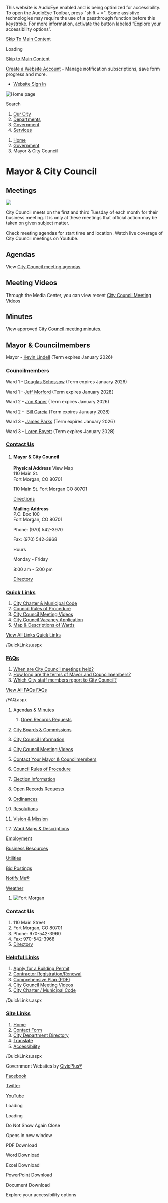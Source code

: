 This website is AudioEye enabled and is being optimized for accessibility. To open the AudioEye Toolbar, press "shift + =". Some assistive technologies may require the use of a passthrough function before this keystroke. For more information, activate the button labeled “Explore your accessibility options”.

[Skip To Main Content](https://www.cityoffortmorgan.com/index.aspx?nid=145%2F)

Loading

[Skip to Main Content](https://www.cityoffortmorgan.com/index.aspx?nid=145%2F)

[Create a Website Account](https://www.cityoffortmorgan.com/MyAccount/ProfileCreate) - Manage notification subscriptions, save form progress and more.   

- [Website Sign In](https://www.cityoffortmorgan.com/MyAccount)

![Home page](https://www.cityoffortmorgan.com/ImageRepository/Document?documentID=9590)

Search

1. [Our City](https://www.cityoffortmorgan.com/27/Our-City)
2. [Departments](https://www.cityoffortmorgan.com/8/Departments)
3. [Government](https://www.cityoffortmorgan.com/31/Government)
4. [Services](https://www.cityoffortmorgan.com/35/Services)

<!--THE END-->

1. [Home](https://www.cityoffortmorgan.com)
2. [Government](https://www.cityoffortmorgan.com/31/Government)
3. Mayor &amp; City Council

# Mayor &amp; City Council

## Meetings

![](https://www.cityoffortmorgan.com/ImageRepository/Document?documentID=4871)

City Council meets on the first and third Tuesday of each month for their business meeting. It is only at these meetings that official action may be taken on given subject matter.

Check meeting agendas for start time and location. Watch live coverage of City Council meetings on Youtube.

## Agendas

View [City Council meeting agendas](https://www.cityoffortmorgan.com/188/Agendas-Minutes "City Council Agendas and Minutes").

## Meeting Videos

Through the Media Center, you can view recent [City Council Meeting Videos](https://www.cityoffortmorgan.com/youtube)

## Minutes

View approved [City Council meeting minutes](https://www.cityoffortmorgan.com/188/Agendas-Minutes).

## Mayor &amp; Councilmembers

Mayor - [Kevin Lindell](https://www.cityoffortmorgan.com/Directory.aspx?EID=173) (Term expires January 2026)

### Councilmembers

Ward 1 - [Douglas Schossow](https://www.cityoffortmorgan.com/Directory.aspx?EID=140) (Term expires January 2026)

Ward 1 - [Jeff Morford](https://www.cityoffortmorgan.com/Directory.aspx?EID=24) (Term expires January 2028)

Ward 2 - [Jon Kaper](https://www.cityoffortmorgan.com/Directory.aspx?EID=174) (Term expires January 2026)

Ward 2 -  [Bill Garcia](https://www.cityoffortmorgan.com/Directory.aspx?EID=27) (Term expires January 2028)

Ward 3 - [James Parks](https://www.cityoffortmorgan.com/Directory.aspx?EID=25) (Term expires January 2026)

Ward 3 - [Loren Boyett](https://www.cityoffortmorgan.com/Directory.aspx?EID=28) (Term expires January 2028)

### [Contact Us](https://www.cityoffortmorgan.com/FormCenter/Contact-Forms-7/City-Council-Contact-Form-59)

1. #### Mayor &amp; City Council
   
   **Physical Address** View Map  
   110 Main St.  
   Fort Morgan, CO 80701
   
   110 Main St. Fort Morgan CO 80701
   
   [Directions](https://www.google.com/maps/place/110+Main+St.++Fort+Morgan+CO+80701 "Open location on Google Maps")
   
   **Mailing Address**  
   P.O. Box 100  
   Fort Morgan, CO 80701
   
   Phone: (970) 542-3970
   
   Fax: (970) 542-3968
   
   Hours
   
   Monday - Friday
   
   8:00 am - 5:00 pm
   
   [Directory](https://www.cityoffortmorgan.com/directory.aspx?did=14)

### [Quick Links](https://www.cityoffortmorgan.com/QuickLinks.aspx?CID=12)

1. [City Charter &amp; Municipal Code](https://www.municode.com/library/co/fort_morgan/codes/municipal_code)
2. [Council Rules of Procedure](https://www.cityoffortmorgan.com/DocumentCenter/View/4013/Council-Rules-of-Procedure-)
3. [City Council Meeting Videos](https://www.cityoffortmorgan.com/youtube)
4. [City Council Vacancy Application](https://www.cityoffortmorgan.com/DocumentCenter/View/4600)
5. [Map &amp; Descriptions of Wards](https://www.cityoffortmorgan.com/DocumentCenter/View/520/City-Ward-Map-and-Descriptions)

[View All Links Quick Links](https://www.cityoffortmorgan.com/QuickLinks.aspx?CID=12)

/QuickLinks.aspx

### [FAQs](https://www.cityoffortmorgan.com/Faq.aspx?TID=19)

1. [When are City Council meetings held?](https://www.cityoffortmorgan.com/Faq.aspx?QID=71)
2. [How long are the terms of Mayor and Councilmembers?](https://www.cityoffortmorgan.com/Faq.aspx?QID=72)
3. [Which City staff members report to City Council?](https://www.cityoffortmorgan.com/Faq.aspx?QID=73)

[View All FAQs FAQs](https://www.cityoffortmorgan.com/Faq.aspx?TID=19)

/FAQ.aspx

01. [Agendas &amp; Minutes](https://www.cityoffortmorgan.com/188/Agendas-Minutes)
    
    1. [Open Records Requests](https://www.cityoffortmorgan.com/DocumentView.aspx?DID=1040)
02. [City Boards &amp; Commissions](https://www.cityoffortmorgan.com/120/City-Boards-Commissions)
03. [City Council Information](https://www.cityoffortmorgan.com/187/City-Council-Information)
04. [City Council Meeting Videos](https://www.cityoffortmorgan.com/youtube)
05. [Contact Your Mayor &amp; Councilmembers](https://www.cityoffortmorgan.com/Directory.aspx?DID=14)
06. [Council Rules of Procedure](https://www.cityoffortmorgan.com/DocumentCenter/View/4013)
07. [Election Information](https://www.cityoffortmorgan.com/147/Election-Information)
08. [Open Records Requests](https://www.cityoffortmorgan.com/forms.aspx?FID=41)
09. [Ordinances](https://www.cityoffortmorgan.com/102/Ordinances)
10. [Resolutions](https://www.cityoffortmorgan.com/101/Resolutions)
11. [Vision &amp; Mission](https://www.cityoffortmorgan.com/409/Vision-Mission)
12. [Ward Maps &amp; Descriptions](https://www.cityoffortmorgan.com/70/Maps)

[Employment](https://www.cityoffortmorgan.com/127/Job-Openings)

[Business Resources](https://www.cityoffortmorgan.com/237/Economic-Development-Marketing)

[Utilities](https://www.cityoffortmorgan.com/9/Utilities)

[Bid Postings](https://www.cityoffortmorgan.com/bids.aspx)

[Notify Me®](https://www.cityoffortmorgan.com/list.aspx)

[Weather](https://forecast.weather.gov/MapClick.php?CityName=Fort%20Morgan&state=CO&site=BOU&textField1=40.2652&textField2=-103.795)

1. ![Fort Morgan](https://www.cityoffortmorgan.com/ImageRepository/Document?documentId=9599)

### Contact Us

1. 110 Main Street
2. Fort Morgan, CO 80701
3. Phone: 970-542-3960
4. Fax: 970-542-3968
5. [Directory](https://www.cityoffortmorgan.com/directory.aspx)

### [Helpful Links](https://www.cityoffortmorgan.com/QuickLinks.aspx?CID=55)

1. [Apply for a Building Permit](https://www.cityoffortmorgan.com/86/Contractor-Registration)
2. [Contractor Registration/Renewal](https://public.mygov.us/fort_morgan_co)
3. [Comprehensive Plan (PDF)](https://www.cityoffortmorgan.com/DocumentCenter/View/4726)
4. [City Council Meeting Videos](https://www.youtube.com/@CityOfFortMorganCO)
5. [City Charter / Municipal Code](https://www.municode.com/library/co/fort_morgan/codes/municipal_code)

/QuickLinks.aspx

### [Site Links](https://www.cityoffortmorgan.com/QuickLinks.aspx?CID=58)

1. [Home](https://www.cityoffortmorgan.com)
2. [Contact Form](https://www.cityoffortmorgan.com/FormCenter/Contact-Forms-7/City-Department-Contact-Form-57)
3. [City Department Directory](https://www.cityoffortmorgan.com/directory.aspx)
4. [Translate](https://translate.google.com/)
5. [Accessibility](https://www.cityoffortmorgan.com/Accessibility)

/QuickLinks.aspx

Government Websites by [CivicPlus®](https://connect.civicplus.com/referral)

[Facebook](https://www.cityoffortmorgan.com/facebook)

[Twitter](https://www.cityoffortmorgan.com/twitter)

[YouTube](https://www.cityoffortmorgan.com/youtube)

Loading

Loading

Do Not Show Again Close

Opens in new window

PDF Download

Word Download

Excel Download

PowerPoint Download

Document Download

Explore your accessibility options